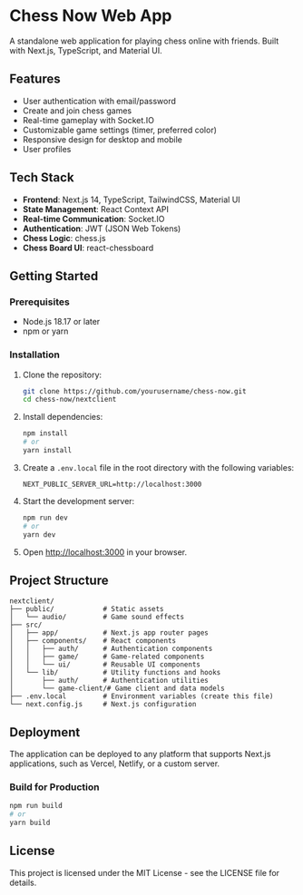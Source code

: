 # Chess Now Web App

A standalone web application for playing chess online with friends. Built with Next.js, TypeScript, and Material UI.

## Features

- User authentication with email/password
- Create and join chess games
- Real-time gameplay with Socket.IO
- Customizable game settings (timer, preferred color)
- Responsive design for desktop and mobile
- User profiles

## Tech Stack

- **Frontend**: Next.js 14, TypeScript, TailwindCSS, Material UI
- **State Management**: React Context API
- **Real-time Communication**: Socket.IO
- **Authentication**: JWT (JSON Web Tokens)
- **Chess Logic**: chess.js
- **Chess Board UI**: react-chessboard

## Getting Started

### Prerequisites

- Node.js 18.17 or later
- npm or yarn

### Installation

1. Clone the repository:
   ```bash
   git clone https://github.com/yourusername/chess-now.git
   cd chess-now/nextclient
   ```

2. Install dependencies:
   ```bash
   npm install
   # or
   yarn install
   ```

3. Create a `.env.local` file in the root directory with the following variables:
   ```
   NEXT_PUBLIC_SERVER_URL=http://localhost:3000
   ```

4. Start the development server:
   ```bash
   npm run dev
   # or
   yarn dev
   ```

5. Open [http://localhost:3000](http://localhost:3000) in your browser.

## Project Structure

```
nextclient/
├── public/            # Static assets
│   └── audio/         # Game sound effects
├── src/
│   ├── app/           # Next.js app router pages
│   ├── components/    # React components
│   │   ├── auth/      # Authentication components
│   │   ├── game/      # Game-related components
│   │   └── ui/        # Reusable UI components
│   └── lib/           # Utility functions and hooks
│       ├── auth/      # Authentication utilities
│       └── game-client/# Game client and data models
├── .env.local         # Environment variables (create this file)
└── next.config.js     # Next.js configuration
```

## Deployment

The application can be deployed to any platform that supports Next.js applications, such as Vercel, Netlify, or a custom server.

### Build for Production

```bash
npm run build
# or
yarn build
```

## License

This project is licensed under the MIT License - see the LICENSE file for details.
